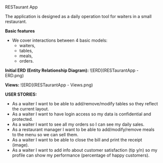 RESTaurant App

The application is designed as a daily operation tool for waiters in a small restaurant.

**Basic features**

- We cover interactions between 4 basic models:
  - waiters,
  - tables,
  - meals,
  - orders.

**Initial ERD (Entity Relationship Diagram):**
  ![ERD](RESTaurantApp - ERD.png)

  **Views:**
  ![ERD](RESTaurantApp - Views.png)

**USER STORIES:**
- As a waiter I want to be able to add/remove/modify tables so they reflect the current layout.
- As a waiter I want to have login access so my data is confidential and protected.
- As a waiter I want to see all my orders so I can see my daily sales.
- As a restaurant manager I want to be able to add/modify/remove meals to the menu so we can sell them.
- As a waiter I want to be able to close the bill and print the receipt (image).
- As a waiter I want to add info about customer satisfaction (tip y/n) so my profile can show my performance (percentage of happy customers).
